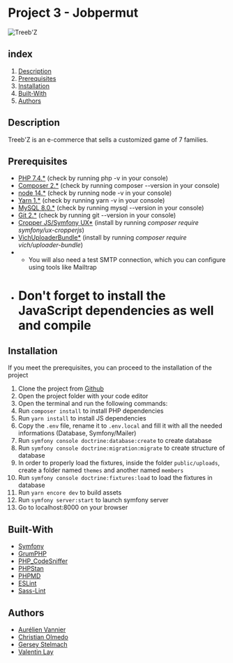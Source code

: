 # Project 3 - Jobpermut

![Treeb'Z](https://user-images.strikinglycdn.com/res/hrscywv4p/image/upload/c_limit,fl_lossy,h_300,w_300,f_auto,q_100/1771008/692650_575797.png)

## index
1. [Description](#Description)
2. [Prerequisites](#Prerequisites)
3. [Installation](#Installation)
4. [Built-With](#Built-With)
5. [Authors](#Authors)

## Description

Treeb'Z is an e-commerce that sells a customized game of 7 families.

## Prerequisites

* [PHP 7.4.*](https://www.php.net/releases/7_4_0.php) (check by running php -v in your console)
* [Composer 2.*](https://getcomposer.org/) (check by running composer --version in your console)
* [node 14.*](https://nodejs.org/en/) (check by running node -v in your console)
* [Yarn 1.*](https://yarnpkg.com/) (check by running yarn -v in your console)
* [MySQL 8.0.*](https://www.mysql.com/fr/) (check by running mysql --version in your console)
* [Git 2.*](https://git-scm.com/) (check by running git --version in your console)
* [Cropper JS/Symfony UX*](https://github.com/symfony/ux-cropperjs) (install by running _composer require symfony/ux-cropperjs_)
* [VichUploaderBundle*](https://github.com/dustin10/VichUploaderBundle/blob/master/docs/index.md) (install by running _composer require vich/uploader-bundle_)
* * You will also need a test SMTP connection, which you can configure using tools like Mailtrap
*  # Don't forget to install the JavaScript dependencies as well and compile

## Installation
If you meet the prerequisites, you can proceed to the installation of the project 

1. Clone the project from [Github](https://github.com/WildCodeSchool/orleans-202103-php-project-treebz)
2. Open the project folder with your code editor
3. Open the terminal and run the following commands:
4. Run `composer install` to install PHP dependencies
5. Run `yarn install` to install JS dependencies
6. Copy the `.env` file, rename it to `.env.local` and fill it with all the needed informations (Database, Symfony/Mailer)
8. Run `symfony console doctrine:database:create` to create database
9. Run `symfony console doctrine:migration:migrate` to create structure of database
10. In order to properly load the fixtures, inside the folder `public/uploads`, create a folder named `themes` and another named `members`
11. Run `symfony console doctrine:fixtures:load` to load the fixtures in database
12. Run `yarn encore dev` to build assets
13. Run `symfony server:start` to launch symfony server
14. Go to localhost:8000 on your browser

## Built-With

* [Symfony](https://github.com/symfony/symfony)
* [GrumPHP](https://github.com/phpro/grumphp)
* [PHP_CodeSniffer](https://github.com/squizlabs/PHP_CodeSniffer)
* [PHPStan](https://github.com/phpstan/phpstan)
* [PHPMD](http://phpmd.org)
* [ESLint](https://eslint.org/)
* [Sass-Lint](https://github.com/sasstools/sass-lint)

## Authors

* [Aurélien Vannier](https://github.com/Vannou28)
* [Christian Olmedo](https://github.com/ChristianOlmedo)
* [Gersey Stelmach](https://github.com/gerseystelmach)
* [Valentin Lay](https://github.com/Valentin-int)

